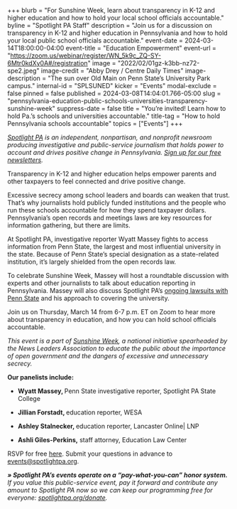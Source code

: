 +++
blurb = "For Sunshine Week, learn about transparency in K-12 and higher education and how to hold your local school officials accountable."
byline = "Spotlight PA Staff"
description = "Join us for a discussion on transparency in K-12 and higher education in Pennsylvania and how to hold your local public school officials accountable."
event-date = 2024-03-14T18:00:00-04:00
event-title = "Education Empowerment"
event-url = "https://zoom.us/webinar/register/WN_5k9c_ZQ-SY-6Mtr0kdXy0A#/registration"
image = "2022/02/01gz-k3bb-nz72-spe2.jpeg"
image-credit = "Abby Drey / Centre Daily Times"
image-description = "The sun over Old Main on Penn State’s University Park campus."
internal-id = "SPLSUNED"
kicker = "Events"
modal-exclude = false
pinned = false
published = 2024-03-08T14:04:01.766-05:00
slug = "pennsylvania-education-public-schools-universities-transparency-sunshine-week"
suppress-date = false
title = "You’re invited! Learn how to hold Pa.’s schools and universities accountable."
title-tag = "How to hold Pennsylvania schools accountable"
topics = ["Events"]
+++

<a href="https://www.spotlightpa.org/"><em>Spotlight PA</em></a><em> is an independent, nonpartisan, and nonprofit newsroom producing investigative and public-service journalism that holds power to account and drives positive change in Pennsylvania. </em><a href="https://www.spotlightpa.org/newsletters"><em>Sign up for our free newsletters</em></a><em>.</em>

Transparency in K-12 and higher education helps empower parents and other taxpayers to feel connected and drive positive change.

Excessive secrecy among school leaders and boards can weaken that trust. That’s why journalists hold publicly funded institutions and the people who run these schools accountable for how they spend taxpayer dollars. Pennsylvania’s open records and meetings laws are key resources for information gathering, but there are limits.

At Spotlight PA, investigative reporter Wyatt Massey fights to access information from Penn State, the largest and most influential university in the state. Because of Penn State’s special designation as a state-related institution, it’s largely shielded from the open records law.

To celebrate Sunshine Week, Massey will host a roundtable discussion with experts and other journalists to talk about education reporting in Pennsylvania. Massey will also discuss Spotlight PA’s <a href="https://www.spotlightpa.org/statecollege/2023/12/penn-state-trustees-lawsuit-centre-county-court-open-meetings-sunshine-act/">ongoing lawsuits with Penn State</a> and his approach to covering the university.

Join us on Thursday, March 14 from 6-7 p.m. ET on Zoom to hear more about transparency in education, and how you can hold school officials accountable.

<em>This event is a part of </em><a href="https://www.spj.org/sunshineweek.asp"><em>Sunshine Week</em></a><em>, a national initiative spearheaded by the News Leaders Association to educate the public about the importance of open government and the dangers of excessive and unnecessary secrecy.</em>

<strong>Our panelists include:</strong>

- <strong>Wyatt Massey, </strong>Penn State investigative reporter, Spotlight PA State College

- <strong>Jillian Forstadt, </strong>education reporter, WESA

- <strong>Ashley Stalnecker, </strong>education reporter, Lancaster Online| LNP

- <strong>Ashli Giles-Perkins,</strong> staff attorney, Education Law Center

RSVP for free <a href="https://zoom.us/webinar/register/WN_5k9c_ZQ-SY-6Mtr0kdXy0A">here</a>. Submit your questions in advance to <a href="mailto:events@spotlightpa.org">events@spotlightpa.org</a>.

<strong><em>» Spotlight PA’s events operate on a “pay-what-you-can” honor system.</em></strong><em> If you value this public-service event, pay it forward and contribute any amount to Spotlight PA now so we can keep our programming free for everyone: </em><a href="http://spotlightpa.org/donate"><em>spotlightpa.org/donate</em></a><em>.</em>

